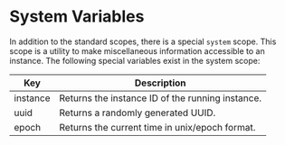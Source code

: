 # System Variables

In addition to the standard scopes, there is a special `system` scope. This scope is a utility to make miscellaneous information accessible to an instance. The following special variables exist in the system scope:

| Key | Description | 
| --- | --- |
| instance | Returns the instance ID of the running instance. |
| uuid | Returns a randomly generated UUID. |
| epoch	| Returns the current time in unix/epoch format. |
